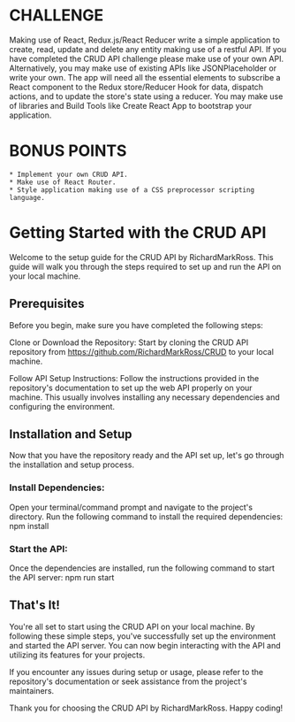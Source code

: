 # CHALLENGE

Making use of React, Redux.js/React Reducer write a simple application to create, read, update and delete any entity making
use of a restful API. If you have completed the CRUD API challenge please make use of your own API. Alternatively, you may
make use of existing APIs like JSONPlaceholder or write your own.
The app will need all the essential elements to subscribe a React component to the Redux store/Reducer Hook for data,
dispatch actions, and to update the store's state using a reducer.
You may make use of libraries and Build Tools like Create React App to bootstrap your application.

# BONUS POINTS

    * Implement your own CRUD API.
    * Make use of React Router.
    * Style application making use of a CSS preprocessor scripting language.




# Getting Started with the CRUD API

Welcome to the setup guide for the CRUD API by RichardMarkRoss. This guide will walk you through the steps required to set up and run the API on your local machine.

## Prerequisites
Before you begin, make sure you have completed the following steps:

Clone or Download the Repository: Start by cloning the CRUD API repository from https://github.com/RichardMarkRoss/CRUD to your local machine.

Follow API Setup Instructions: Follow the instructions provided in the repository's documentation to set up the web API properly on your machine. This usually involves installing any necessary dependencies and configuring the environment.

## Installation and Setup
Now that you have the repository ready and the API set up, let's go through the installation and setup process.

### Install Dependencies:
Open your terminal/command prompt and navigate to the project's directory. Run the following command to install the required dependencies:
npm install

### Start the API:
Once the dependencies are installed, run the following command to start the API server:
npm run start

## That's It!
You're all set to start using the CRUD API on your local machine. By following these simple steps, you've successfully set up the environment and started the API server. You can now begin interacting with the API and utilizing its features for your projects.

If you encounter any issues during setup or usage, please refer to the repository's documentation or seek assistance from the project's maintainers.

Thank you for choosing the CRUD API by RichardMarkRoss. Happy coding!